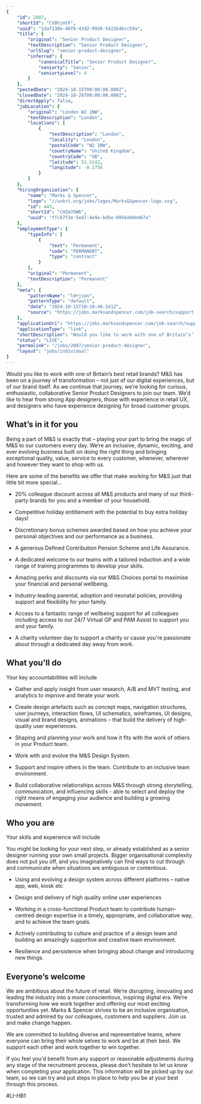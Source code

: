 ```yaml
---
{
	"id": 2087,
	"shortId": "CV0hjmtF",
	"uuid": "1daf130e-46f6-43d2-9926-5421b46cc59a",
	"title": {
		"original": "Senior Product Designer",
		"textDescription": "Senior Product Designer",
		"urlSlug": "senior-product-designer",
		"inferred": {
			"canonicalTitle": "Senior Product Designer",
			"seniorty": "Senior",
			"seniortyLevel": 4
		}
	},
	"postedDate": "2024-10-15T00:00:00.000Z",
	"closedDate": "2024-10-26T00:00:00.000Z",
	"directApply": false,
	"jobLocation": {
		"original": "London W2 1NW",
		"textDescription": "London",
		"locations": [
			{
				"textDescription": "London",
				"locality": "London",
				"postalCode": "W2 1NW",
				"countryName": "United Kingdom",
				"countryCode": "GB",
				"latitude": 51.5142,
				"longitude": -0.1756
			}
		]
	},
	"hiringOrganization": {
		"name": "Marks & Spencer",
		"logo": "//uxbri.org/jobs/logos/Marks&Spencer-logo.svg",
		"id": 443,
		"shortId": "CHIm7OW6",
		"uuid": "ffc67f2e-5ed7-4e9e-bd5e-0956d40e467a"
	},
	"employmentType": {
		"typeInfo": [
			{
				"text": "Permanent",
				"code": "PERMANENT",
				"type": "contract"
			}
		],
		"original": "Permanent",
		"textDescription": "Permanent"
	},
	"meta": {
		"patternName": "ld+json",
		"patternType": "default",
		"date": "2024-10-15T10:10:48.541Z",
		"source": "https://jobs.marksandspencer.com/job-search/support-functions/london-greater-london/senior-product-designer/300003574563263?utm_source=Indeed&utm_medium=organic&utm_campaign=Indeed"
	},
	"applicationUri": "https://jobs.marksandspencer.com/job-search/support-functions/london-greater-london/senior-product-designer/300003574563263?utm_source=Indeed&utm_medium=organic&utm_campaign=Indeed",
	"applicationType": "link",
	"shortDescription": "Would you like to work with one of Britain’s’ best retail brands? M&S has been on a journey of transformation – not just of our digital experiences, but of our brand itself. As we continue that",
	"status": "LIVE",
	"permalink": "/jobs/2087/senior-product-designer",
	"layout": "jobs/individual"
}
---
```

<p>Would you like to work with one of Britain’s best retail brands? M&amp;S has been on a journey of transformation – not just of our digital experiences, but of our brand itself. As we continue that journey, we’re looking for curious, enthusiastic, collaborative Senior Product Designers to join our team. We’d like to hear from strong App designers, those with experience in retail UX, and designers who have experience designing for broad customer groups.</p><h2>What’s in it for you</h2><p>Being a part of M&amp;S is exactly that – playing your part to bring the magic of M&amp;S to our customers every day. We’re an inclusive, dynamic, exciting, and ever evolving business built on doing the right thing and bringing exceptional quality, value, service to every customer, whenever, wherever and however they want to shop with us.</p><p>Here are some of the benefits we offer that make working for M&amp;S just that little bit more special…</p><ul><li><p>20% colleague discount across all M&amp;S products and many of our third-party brands for you and a member of your household.</p></li><li><p>Competitive holiday entitlement with the potential to buy extra holiday days!</p></li><li><p>Discretionary bonus schemes awarded based on how you achieve your personal objectives and our performance as a business.</p></li><li><p>A generous Defined Contribution Pension Scheme and Life Assurance.</p></li><li><p>A dedicated welcome to our teams with a tailored induction and a wide range of training programmes to develop your skills.</p></li><li><p>Amazing perks and discounts via our M&amp;S Choices portal to maximise your financial and personal wellbeing.</p></li><li><p>Industry-leading parental, adoption and neonatal policies, providing support and flexibility for your family.</p></li><li><p>Access to a fantastic range of wellbeing support for all colleagues including access to our 24/7 Virtual GP and PAM Assist to support you and your family.</p></li><li><p>A charity volunteer day to support a charity or cause you're passionate about through a dedicated day away from work.</p></li></ul><h2>What you'll do</h2><p>Your key accountabilities will include</p><ul><li><p>Gather and apply insight from user research, A/B and MVT testing, and analytics to improve and iterate your work.</p></li><li><p>Create design artefacts such as concept maps, navigation structures, user journeys, interaction flows, UI schematics, wireframes, UI designs, visual and brand designs, animations – that build the delivery of high-quality user experiences.</p></li><li><p>Shaping and planning your work and how it fits with the work of others in your Product team.</p></li><li><p>Work with and evolve the M&amp;S Design System.</p></li><li><p>Support and inspire others in the team. Contribute to an inclusive team environment.</p></li><li><p>Build collaborative relationships across M&amp;S through strong storytelling, communication, and influencing skills - able to select and deploy the right means of engaging your audience and building a growing movement.</p></li></ul><h2>Who you are</h2><p>Your skills and experience will include</p><p>You might be looking for your next step, or already established as a senior designer running your own small projects. Bigger organisational complexity does not put you off, and you imaginatively can find ways to cut through and communicate when situations are ambiguous or contentious.</p><ul><li><p>Using and evolving a design system across different platforms – native app, web, kiosk etc</p></li><li><p>Design and delivery of high quality online user experiences</p></li><li><p>Working in a cross-functional Product team to contribute human-centred design expertise in a timely, appropriate, and collaborative way, and to achieve the team goals.</p></li><li><p>Actively contributing to culture and practice of a design team and building an amazingly supportive and creative team environment.</p></li><li><p>Resilience and persistence when bringing about change and introducing new things.</p></li></ul><h2>Everyone’s welcome</h2><p>We are ambitious about the future of retail. We’re disrupting, innovating and leading the industry into a more conscientious, inspiring digital era. We’re transforming how we work together and offering our most exciting opportunities yet. Marks &amp; Spencer strives to be an inclusive organisation, trusted and admired by our colleagues, customers and suppliers. Join us and make change happen.</p><p>We are committed to building diverse and representative teams, where everyone can bring their whole selves to work and be at their best. We support each other and work together to win together.</p><p>If you feel you'd benefit from any support or reasonable adjustments during any stage of the recruitment process, please don’t hesitate to let us know when completing your application. This information will be picked up by our team, so we can try and put steps in place to help you be at your best through this process.</p><p>#LI-HB1</p>
